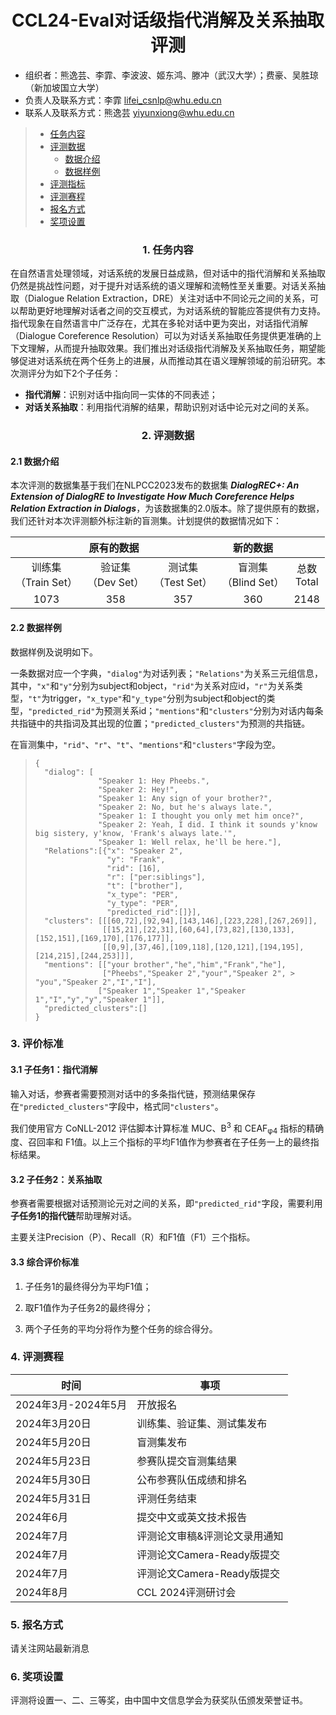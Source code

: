 # <center>CCL24-Eval对话级指代消解及关系抽取评测</center>

<!-- **[<center>👉 <font style=color:rgb(226,76,71)>点我立即报名</font> 👈</center>](https://docs.qq.com/form/page/DSWpjbFlsdU5wYXdt)** -->


- 组织者：熊逸芸、李霏、李波波、姬东鸿、滕冲（武汉大学）；费豪、吴胜琼（新加坡国立大学）
- 负责人及联系方式：李霏 [lifei_csnlp@whu.edu.cn]()
- 联系人及联系方式：熊逸芸 [yiyunxiong@whu.edu.cn]()


> - <a href="#content">任务内容</a>
> - <a href="#data">评测数据</a>
>     - <a href="#data_intro">数据介绍</a>
>     - <a href="#data_example">数据样例</a>
> - <a href="#eval">评测指标</a>
> - <a href="#schedule">评测赛程</a>
> - <a href="#register">报名方式</a>
> - <a href="#award">奖项设置</a>

<!--20231227-->



### <center>1.  <span id="content">任务内容</span></center>

在自然语言处理领域，对话系统的发展日益成熟，但对话中的指代消解和关系抽取仍然是挑战性问题，对于提升对话系统的语义理解和流畅性至关重要。对话关系抽取（Dialogue Relation Extraction，DRE）关注对话中不同论元之间的关系，可以帮助更好地理解对话者之间的交互模式，为对话系统的智能应答提供有力支持。指代现象在自然语言中广泛存在，尤其在多轮对话中更为突出，对话指代消解（Dialogue Coreference Resolution）可以为对话关系抽取任务提供更准确的上下文理解，从而提升抽取效果。我们推出对话级指代消解及关系抽取任务，期望能够促进对话系统在两个任务上的进展，从而推动其在语义理解领域的前沿研究。本次测评分为如下2个子任务：

- **指代消解**：识别对话中指向同一实体的不同表述；
- **对话关系抽取**：利用指代消解的结果，帮助识别对话中论元对之间的关系。


### <center>2.  <span id="data">评测数据</span></center>

#### 2.1  <span id="data_intro">数据介绍<span>

本次评测的数据集基于我们在NLPCC2023发布的数据集 ***DialogREC+: An Extension of DialogRE to Investigate How Much Coreference Helps Relation Extraction in Dialogs***，为该数据集的2.0版本。除了提供原有的数据，我们还针对本次评测额外标注新的盲测集。计划提供的数据情况如下：


<center>
<table class="table table-bordered">
<thead>
<tr>
<th  style="text-align:center" colspan="3">原有的数据</th>
<th style="text-align:center">新的数据</th>
<th></th>
</tr>
</thead>
<tbody><tr>
<td style="text-align:center">训练集<br>（Train Set）</td>
<td style="text-align:center">验证集<br>（Dev Set）</td>
<td style="text-align:center">测试集<br>（Test Set）</td>
<td style="text-align:center">盲测集<br>（Blind Set）</td>
<td style="text-align:center">总数<br>Total</td>
</tr>
<tr>
<td style="text-align:center">1073</td>
<td style="text-align:center">358</td>
<td style="text-align:center">357</td>
<td style="text-align:center">360</td>
<td style="text-align:center">2148</td>
</tr>
</tbody></table>
</center>

#### 2.2  <span id="data_example">数据样例<span>

数据样例及说明如下。 

一条数据对应一个字典，`"dialog"`为对话列表；`"Relations"`为关系三元组信息，其中，`"x"`和`"y"`分别为subject和object，`"rid"`为关系对应id，`"r"`为关系类型，`"t"`为trigger，`"x_type"`和`"y_type"`分别为subject和object的类型，`"predicted_rid"`为预测关系id；`"mentions"`和`"clusters"`分别为对话内每条共指链中的共指词及其出现的位置；`"predicted_clusters"`为预测的共指链。

在盲测集中，`"rid"`、`"r"`、`"t"`、`"mentions"`和`"clusters"`字段为空。

> ```
> {
>   "dialog": [
>    			"Speaker 1: Hey Pheebs.",
>    			"Speaker 2: Hey!",
>    			"Speaker 1: Any sign of your brother?",
>    			"Speaker 2: No, but he's always late.",
>    			"Speaker 1: I thought you only met him once?",
>    			"Speaker 2: Yeah, I did. I think it sounds y'know big sistery, y'know, 'Frank's always late.'",
>    			"Speaker 1: Well relax, he'll be here."],
>   "Relations":[{"x": "Speaker 2",
>    	          "y": "Frank",
>    	          "rid": [16],
>    	          "r": ["per:siblings"],
>    	          "t": ["brother"],
>    	          "x_type": "PER",
>     	          "y_type": "PER",
>     	          "predicted_rid":[]}],
>   "clusters": [[[60,72],[92,94],[143,146],[223,228],[267,269]], 	 
>                [[15,21],[22,31],[60,64],[73,82],[130,133],[152,151],[169,170],[176,177]], 	             
>                [[0,9],[37,46],[109,118],[120,121],[194,195],[214,215],[244,253]]],
>   "mentions": [["your brother","he","him","Frank","he"],       		 
>                ["Pheebs","Speaker 2","your","Speaker 2", > "you","Speaker 2","I","I"], 
>              	["Speaker 1","Speaker 1","Speaker 1","I","y","y","Speaker 1"]],
>   "predicted_clusters":[] 
> }
>   ```



### 3.  <span id="eval">评价标准<span>

#### 3.1  子任务1：指代消解

输入对话，参赛者需要预测对话中的多条指代链，预测结果保存在`"predicted_clusters"`字段中，格式同`"clusters"`。

我们使用官方 CoNLL-2012 评估脚本计算标准 MUC、B<sup>3</sup> 和 CEAF<sub>φ4</sub> 指标的精确度、召回率和 F1值。以上三个指标的平均F1值作为参赛者在子任务一上的最终指标结果。

#### 3.2  子任务2：关系抽取

参赛者需要根据对话预测论元对之间的关系，即`"predicted_rid"`字段，需要利用**子任务1的指代链**帮助理解对话。

主要关注Precision（P）、Recall（R）和F1值（F1）三个指标。

#### 3.3  综合评价标准

1. 子任务1的最终得分为平均F1值；

2. 取F1值作为子任务2的最终得分；

3. 两个子任务的平均分将作为整个任务的综合得分。


### 4.  <span id="schedule">评测赛程<span>

<table class="table table-bordered">
<thead>
<tr>
<th>时间</th>
<th>事项</th>
</tr>
</thead>
<tbody><tr>
<td>2024年3月-2024年5月</td>
<td>开放报名</td>
</tr>
<tr>
<td>2024年3月20日</td>
<td>训练集、验证集、测试集发布</td>
</tr>
<tr>
<td>2024年5月20日</td>
<td>盲测集发布</td>
</tr>
<tr>
<td>2024年5月23日</td>
<td>参赛队提交盲测集结果</td>
</tr>
<tr>
<td>2024年5月30日</td>
<td>公布参赛队伍成绩和排名</td>
</tr>
<tr>
<td>2024年5月31日</td>
<td>评测任务结束</td>
</tr>
<tr>
<td>2024年6月</td>
<td>提交中文或英文技术报告</td>
</tr>
<tr>
<td>2024年7月</td>
<td>评测论文审稿&评测论文录用通知</td>
</tr>
<tr>
<td>2024年7月</td>
<td>评测论文Camera-Ready版提交</td>
</tr>
<tr>
<td>2024年7月</td>
<td>评测论文Camera-Ready版提交</td>
</tr>
<tr>
<td>2024年8月</td>
<td>CCL 2024评测研讨会</td>
</tr>
</tbody></table>


### 5.  <span id="register">报名方式<span>

请关注网站最新消息

### 6.  <span id="award">奖项设置<span>

评测将设置一、二、三等奖，由中国中文信息学会为获奖队伍颁发荣誉证书。

